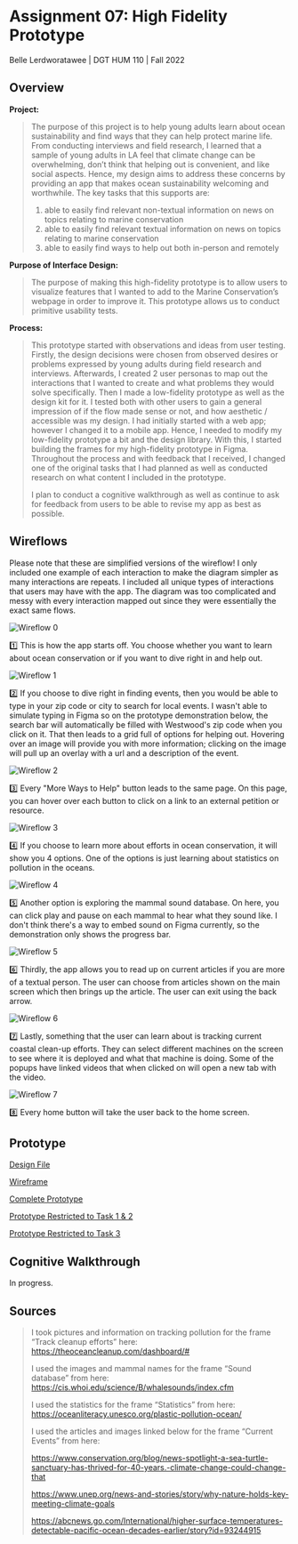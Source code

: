 # Assignment 07: High Fidelity Prototype

Belle Lerdworatawee | DGT HUM 110 | Fall 2022

## Overview
**Project:** 
> The purpose of this project is to help young adults learn about ocean sustainability and find ways that they can help protect marine life. From conducting interviews and field research, I learned that a sample of young adults in LA feel that climate change can be overwhelming, don’t think that helping out is convenient, and like social aspects. Hence, my design aims to address these concerns by providing an app that makes ocean sustainability welcoming and worthwhile. The key tasks that this supports are:
> 1. able to easily find relevant non-textual information on news on topics relating to marine conservation
> 2. able to easily find relevant textual information on news on topics relating to marine conservation
> 3. able to easily find ways to help out both in-person and remotely

**Purpose of Interface Design:**
> The purpose of making this high-fidelity prototype is to allow users to visualize  features that I wanted to add to the Marine Conservation’s webpage in order to improve it. This prototype allows us to conduct primitive usability tests.

**Process:**  
> This prototype started with observations and ideas from user testing. Firstly, the design decisions were chosen from observed desires or problems expressed by young adults during field research and interviews. Afterwards, I created 2 user personas to map out the interactions that I wanted to create and what problems they would solve specifically. Then I made a low-fidelity prototype as well as the design kit for it. I tested both with other users to gain a general impression of if the flow made sense or not, and how aesthetic / accessible was my design. I had initially started with a web app; however I changed it to a mobile app. Hence, I needed to modify my low-fidelity prototype a bit and the design library. With this, I started building the frames for my high-fidelity prototype in Figma. Throughout the process and with feedback that I received, I changed one of the original tasks that I had planned as well as conducted research on what content I included in the prototype.
>
> I plan to conduct a cognitive walkthrough as well as continue to ask for feedback from users to be able to revise my app as best as possible. 

## Wireflows
Please note that these are simplified versions of the wireflow! I only included one example of each interaction to make the diagram simpler as many interactions are repeats. I included all unique types of interactions that users may have with the app. The diagram was too complicated and messy with every interaction mapped out since they were essentially the exact same flows.

![Wireflow 0](./images/wireflow0.png)

:one: This is how the app starts off. You choose whether you want to learn about ocean conservation or if you want to dive right in and help out.

![Wireflow 1](./images/wireflow1.png)

:two: If you choose to dive right in finding events, then you would be able to type in your zip code or city to search for local events. I wasn't able to simulate typing in Figma so on the prototype demonstration below, the search bar will automatically be filled with Westwood's zip code when you click on it. That then leads to a grid full of options for helping out. Hovering over an image will provide you with more information; clicking on the image will pull up an overlay with a url and a description of the event.

![Wireflow 2](./images/wireflow2.png)

:three: Every "More Ways to Help" button leads to the same page. On this page, you can hover over each button to click on a link to an external petition or resource.

![Wireflow 3](./images/wireflow3.png)

:four: If you choose to learn more about efforts in ocean conservation, it will show you 4 options. One of the options is just learning about statistics on pollution in the oceans. 

![Wireflow 4](./images/wireflow4.png)

:five: Another option is exploring the mammal sound database. On here, you can click play and pause on each mammal to hear what they sound like. I don't think there's a way to embed sound on Figma currently, so the demonstration only shows the progress bar. 

![Wireflow 5](./images/wireflow5.png)

:six: Thirdly, the app allows you to read up on current articles if you are more of a textual person. The user can choose from articles shown on the main screen which then brings up the article. The user can exit using the back arrow.

![Wireflow 6](./images/wireflow6.png)

:seven: Lastly, something that the user can learn about is tracking current coastal clean-up efforts. They can select different machines on the screen to see where it is deployed and what that machine is doing. Some of the popups have linked videos that when clicked on will open a new tab with the video.

![Wireflow 7](./images/wireflow7.png)

:eight: Every home button will take the user back to the home screen.

## Prototype
[Design File](https://www.figma.com/file/nOk5ic4m1PlpO12fS6Q99V/Prototype-Demo?node-id=86%3A124&t=zl0kpMz17ORfKtEF-1)

[Wireframe](https://www.figma.com/file/nOk5ic4m1PlpO12fS6Q99V/Prototype-Demo?node-id=205%3A480&t=zl0kpMz17ORfKtEF-0)

[Complete Prototype](https://www.figma.com/proto/nOk5ic4m1PlpO12fS6Q99V/Prototype-Demo?node-id=86%3A124&scaling=scale-down&page-id=86%3A124&starting-point-node-id=86%3A862)

[Prototype Restricted to Task 1 & 2](https://www.figma.com/proto/nOk5ic4m1PlpO12fS6Q99V/Prototype-Demo?node-id=205%3A1303&scaling=scale-down&page-id=205%3A1238&starting-point-node-id=205%3A1303)

[Prototype Restricted to Task 3](https://www.figma.com/proto/nOk5ic4m1PlpO12fS6Q99V/Prototype-Demo?node-id=205%3A1996&scaling=scale-down&page-id=205%3A1996&starting-point-node-id=205%3A2061)

## Cognitive Walkthrough
In progress.

## Sources
> I took pictures and information on tracking pollution for the frame “Track cleanup efforts” here: https://theoceancleanup.com/dashboard/# 
> 
> I used the images and mammal names for the frame “Sound database” from here: https://cis.whoi.edu/science/B/whalesounds/index.cfm 
>
> I used the statistics for the frame “Statistics” from here: https://oceanliteracy.unesco.org/plastic-pollution-ocean/ 
>
> I used the articles and images linked below for the frame “Current Events” from here:
>
> https://www.conservation.org/blog/news-spotlight-a-sea-turtle-sanctuary-has-thrived-for-40-years.-climate-change-could-change-that 
> 
> https://www.unep.org/news-and-stories/story/why-nature-holds-key-meeting-climate-goals 
> 
> https://abcnews.go.com/International/higher-surface-temperatures-detectable-pacific-ocean-decades-earlier/story?id=93244915 
